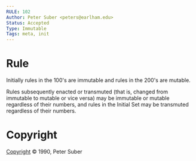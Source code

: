 ```yaml
---
RULE: 102
Author: Peter Suber <peters@earlham.edu>
Status: Accepted
Type: Immutable
Tags: meta, init
---
```


# Rule

Initially rules in the 100's are immutable and rules in the 200's are mutable.

Rules subsequently enacted or transmuted (that is, changed from immutable to mutable or vice versa) may be immutable or mutable regardless of their numbers, and rules in the Initial Set may be transmuted regardless of their numbers.

# Copyright

[Copyright](http://legacy.earlham.edu/~peters/copyrite.htm) © 1990, Peter Suber
